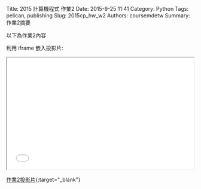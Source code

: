 Title: 2015 計算機程式 作業2
Date: 2015-9-25 11:41
Category: Python
Tags: pelican, publishing
Slug: 2015cp_hw_w2
Authors: coursemdetw
Summary: 作業2摘要

以下為作業2內容

利用 iframe 嵌入投影片:

<iframe src="40423107_cp_w2_p.html" width="500" height="300"></iframe>

[作業2投影片](40423107_cp_w1_p.html){:target="_blank"}






